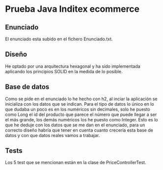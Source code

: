 # Prueba Java Inditex ecommerce
## Enunciado
El enunciado esta subido en el fichero Enunciado.txt.

## Diseño
He optado por una arquitectura hexagonal y ha sido implementada aplicando los principios SOLID en la medida de lo posible.

## Base de datos
Como se pide en el enunciado lo he hecho con h2, al inciar la aplicación se inicializa con los datos que se indican. Para el tipo de datos lo único en lo que dudaba un poco es en los numéricos sin decimales, solo he puesto como Long el id del producto que parece el número que puede llegar a ser el más grande, los demás numéricos los he puesto como Integer. Esto es lo que he deduje con los datos que se me dan en el enunciado, para un correcto diseño habría que tener en cuenta cuanto crecería esta base de datos y con que datos reales vamos a trabajar.

## Tests
Los 5 test que se mencionan están en la clase de PriceControllerTest.
